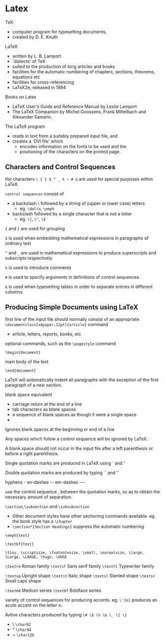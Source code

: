 Latex
=====

TeX

 - computer program for typesetting documents, 
 - created by D. E. Knuth
 
LaTeX
 
 - written by L. B. Lamport
 - `dialects' of TeX
 - suited to the production of long articles and books
 - facilities for the automatic numbering of chapters, sections, theorems, equations etc
 -  facilities for cross-referencing
 - LaTeX2e, released in 1994

Books on Latex

 - LaTeX User's Guide and Reference Manual by Leslie Lamport
 - The LaTeX Companion by Michel Goossens, Frank Mittelbach and Alexander Samarin.

The LaTeX program 

 - reads in text from a suitably prepared input file, and 
 - creates a `DVI file' which
    - encodes information on the fonts to be used and the
    - positioning of the characters on the printed page.

Characters and Control Sequences
--------------------------------

the characters `\ { } $ ^ _ % ~ # &` are used for special purposes within LaTeX. 

`control sequences` consist of 

 - a backslash \ followed by a string of (upper or lower case) letters
   - eg. `\delta`, `\emph`
 - backslash followed by a single character that is not a letter
   - eg. `\{`, `\"`, `\$`
   
`{` and `}` are used for grouping

`$` is used when embedding mathematical expressions in paragraphs of ordinary text

 `^` and `_` are used in mathematical expressions to produce superscripts and subscripts respectively
 
 `%` is used to introduce comments 

`#` is used to specify arguments in definitions of control sequences. 

 `&` is used when typesetting tables in order to separate entries in different columns.


Producing Simple Documents using LaTeX
----------------------------

 first line of the input file should normally consist of an appropriate `\documentclass[a4paper,12pt]{article}` command
 
  - article, letters, reports, books, etc
 
optional commands, such as the `\pagestyle` command
 
`\begin{document}`
 
main body of the text
 
`\end{document}`
 
 
LaTeX will automatically indent all paragraphs with the exception of the first paragraph of a new section.

blank space equivalent
  - carriage return at the end of a line
  - tab characters as blank spaces
  - a sequence of blank spaces as though it were a single space
  -
Ignores blank spaces at the beginning or end of a line

Any spaces which follow a control sequence will be ignored by LaTeX.

A blank space should not occur in the input file after a left parenthesis or before a right parenthesis.

Single quotation marks are produced in LaTeX using ` and '

Double quotation marks are produced by typing `` and ''

 hyphens -
 en-dashes --
 em-dashes ---
 
use the control sequence \, between the quotation marks, so as to obtain the necessary amount of separation.

`\section`,`\subsection` and `\subsubsection`

  - Other document styles have other sectioning commands available. eg. the book style has a `\chapter` 
  - `\section*{Section Headings}` suppress the automatic numbering 

`\emph{text}` 

`\textbf{text}`

    \tiny, \scriptsize, \footnotesize, \small, \normalsize, \large, \Large, \LARGE, \huge, \HUGE
    
`\textrm`   Roman family
`\textsf`   Sans serif family
`\texttt`   Typewriter family

`\textup`   Upright shape
`\textit`   Italic shape
`\textsl`   Slanted shape
`\textsc`   Small caps shape

`\textmd`   Medium series
`\textbf`   Boldface series

 variety of control sequences for producing accents. eg. `\'{o}` produces an acute accent on the letter o.
 
 Avtive characters produced by typing `\# \$ \% \& \_ \{ \}`
 
   - \ `\char92` 
   - ^ `\char94`
   - ~ `\char126`




 
 






